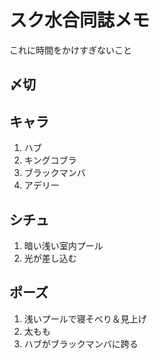 # スク水合同誌メモ

これに時間をかけすぎないこと

## 〆切

## キャラ

1. ハブ
2. キングコブラ
3. ブラックマンバ
4. アデリー

## シチュ

1. 暗い浅い室内プール
2. 光が差し込む

## ポーズ

1. 浅いプールで寝そべり＆見上げ
2. 太もも
3. ハブがブラックマンバに跨る
